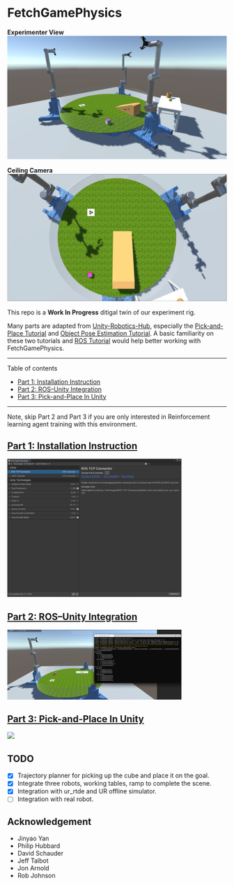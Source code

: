 # FetchGamePhysics

**Experimenter View**
![three_robots](images/image_exp_view.png)

**Ceiling Camera**
![three_robots](images/ceiling_view.png)


This repo is a **Work In Progress** ditigal twin of our experiment rig. 

Many parts are adapted from [Unity-Robotics-Hub](https://github.com/Unity-Technologies/Unity-Robotics-Hub), especially the [Pick-and-Place Tutorial](https://github.com/Unity-Technologies/Unity-Robotics-Hub/blob/main/tutorials/pick_and_place/README.md) and [Object Pose Estimation Tutorial](https://github.com/Unity-Technologies/Robotics-Object-Pose-Estimation). A basic familiarity on these two tutorials and [ROS Tutorial](http://wiki.ros.org/ROS/Tutorials) would help better working with FetchGamePhysics.  

---
Table of contents
  - [Part 1: Installation Instruction](#part-1-installation-instruction)
  - [Part 2: ROS–Unity Integration](#part-2-rosunity-integration)
  - [Part 3: Pick-and-Place In Unity](#part-3-pick-and-place-in-unity)
---

Note, skip Part 2 and Part 3 if you are only interested in Reinforcement learning agent training with this environment. 

## [Part 1: Installation Instruction](1_installation_instruction.md)

<img src="images/package_manager.png" width="400"/>




## [Part 2: ROS–Unity Integration](2_ros_unity_integration.md)
<img src="images/RosUnityIntegration.png " width="400"/>



## [Part 3: Pick-and-Place In Unity](3_pick_and_place.md)
<img src="images/pick_and_place.gif " width="400"/>


## TODO
- [x] Trajectory planner for picking up the cube and place it on the goal.
- [x] Integrate three robots, working tables, ramp to complete the scene.
- [x] Integration with ur_rtde and UR offline simulator. 
- [ ] Integration with real robot. 

## Acknowledgement
- Jinyao Yan 
- Philip Hubbard
- David Schauder 
- Jeff Talbot 
- Jon Arnold 
- Rob Johnson 
